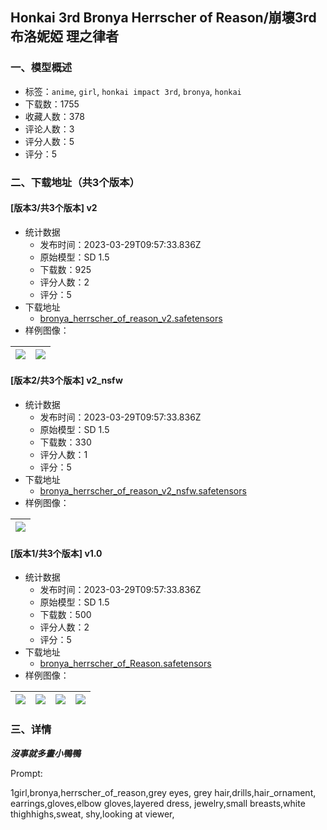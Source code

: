 ## Honkai 3rd Bronya Herrscher of Reason/崩壞3rd 布洛妮婭 理之律者
### 一、模型概述

- 标签：`anime`, `girl`, `honkai impact 3rd`, `bronya`, `honkai`
- 下载数：1755
- 收藏人数：378
- 评论人数：3
- 评分人数：5
- 评分：5

### 二、下载地址（共3个版本）

#### [版本3/共3个版本] v2

- 统计数据
  - 发布时间：2023-03-29T09:57:33.836Z
  - 原始模型：SD 1.5
  - 下载数：925
  - 评分人数：2
  - 评分：5
- 下载地址
  - [bronya_herrscher_of_reason_v2.safetensors](https://civitai.com/api/download/models/31167)
- 样例图像：

| <img src="https://image.civitai.com/xG1nkqKTMzGDvpLrqFT7WA/bbffea24-d601-40c2-404f-42a69e520200/width=450/354540.jpeg" /> | <img src="https://image.civitai.com/xG1nkqKTMzGDvpLrqFT7WA/abde7beb-8e86-46bf-0fd6-6d5076482f00/width=450/354519.jpeg" /> |
| ---- | ---- |

#### [版本2/共3个版本] v2_nsfw

- 统计数据
  - 发布时间：2023-03-29T09:57:33.836Z
  - 原始模型：SD 1.5
  - 下载数：330
  - 评分人数：1
  - 评分：5
- 下载地址
  - [bronya_herrscher_of_reason_v2_nsfw.safetensors](https://civitai.com/api/download/models/31168)
- 样例图像：

| <img src="https://image.civitai.com/xG1nkqKTMzGDvpLrqFT7WA/99bc4b3a-7b41-405c-d814-355ff369ca00/width=450/354520.jpeg" /> |
| ---- |

#### [版本1/共3个版本] v1.0

- 统计数据
  - 发布时间：2023-03-29T09:57:33.836Z
  - 原始模型：SD 1.5
  - 下载数：500
  - 评分人数：2
  - 评分：5
- 下载地址
  - [bronya_herrscher_of_Reason.safetensors](https://civitai.com/api/download/models/22130)
- 样例图像：

| <img src="https://image.civitai.com/xG1nkqKTMzGDvpLrqFT7WA/2980cac9-36af-46eb-1e2e-83dbfeb40b00/width=450/242246.jpeg" /> | <img src="https://image.civitai.com/xG1nkqKTMzGDvpLrqFT7WA/23180f43-0c16-4cc7-6d3c-04f5c1ed7500/width=450/275962.jpeg" /> | <img src="https://image.civitai.com/xG1nkqKTMzGDvpLrqFT7WA/a650bddb-a4de-423f-66fe-e92e057c1800/width=450/254602.jpeg" /> | <img src="https://image.civitai.com/xG1nkqKTMzGDvpLrqFT7WA/cb8b6617-f7e6-4190-1892-76e741b3e900/width=450/237152.jpeg" /> |
| ---- | ---- | ---- | ---- |


### 三、详情
<p><strong><em>沒事就多畫小鴨鴨</em></strong></p><p>Prompt:</p><p>1girl,bronya,herrscher_of_reason,grey eyes, grey hair,drills,hair_ornament, earrings,gloves,elbow gloves,layered dress, jewelry,small breasts,white thighhighs,sweat, shy,looking at viewer,</p>